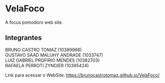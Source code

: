 # VelaFoco
A focus pomodoro web site.

<h2>Integrantes</h2>
BRUNO CASTRO TOMAZ (10389988)<br>
GUSTAVO SAAD MALUHY ANDRADE (1033747)<br>
LUIZ GABRIEL PROFIRIO MENDES (10382703)<br>
RAFAELA PERROTI ZYNGIER (10395424)<br>


Link para acessar o WebSite:
https://brunocastrotomaz.github.io/VelaFoco/
